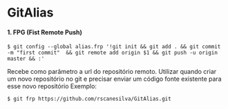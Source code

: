# GitAlias

#### 1. FPG (Fist Remote Push)
```
$ git config --global alias.frp '!git init && git add . && git commit -m "first commit"  && git remote add origin $1 && git push -u origin master && :'
```
Recebe como parâmetro a url do repositório remoto. 
Utilizar quando criar um novo repositório no git e precisar enviar um código fonte existente para esse novo repositório
Exemplo:
```
$ git frp https://github.com/rscanesilva/GitAlias.git
```
